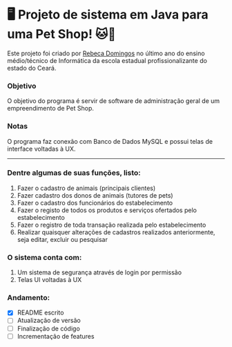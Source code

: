 # 🖥 Projeto de sistema em Java para uma Pet Shop! 🐱🐶

Este projeto foi criado por [Rebeca Domingos](https://www.linkedin.com/in/rebeca-barros0922/) no último ano do ensino médio/técnico de Informática da escola estadual profissionalizante do estado do Ceará.

### Objetivo
O objetivo do programa é servir de software de administração geral de um empreendimento de Pet Shop.

### Notas
O programa faz conexão com Banco de Dados MySQL e possui telas de interface voltadas à UX.

---

### Dentre algumas de suas funções, listo:
1. Fazer o cadastro de animais (principais clientes)
2. Fazer cadastro dos donos de animais (tutores de pets)
3. Fazer o cadastro dos funcionários do estabelecimento
4. Fazer o registo de todos os produtos e serviços ofertados pelo estabelecimento
5. Fazer o registro de toda transação realizada pelo estabelecimento
6. Realizar quaisquer alterações de cadastros realizados anteriormente, seja editar, excluir ou pesquisar

### O sistema conta com:
1. Um sistema de segurança através de login por permissão
2. Telas UI voltadas à UX

### Andamento:
- [x] README escrito
- [ ] Atualização de versão
- [ ] Finalização de código
- [ ] Incrementação de features
